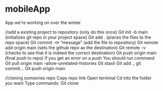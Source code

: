 # mobileApp
App we're working on over the winter

//add a existing project to repository (only do this once)
Git init -b main (initializes git repo in your project space)
Git add . (places the files to the repo space)
Git commit -m “message” (add the file to repository)
Git remote add origin main <paste github repo link here> (sets the github repo as the destination)
Git remote -v (checks to see that it is indeed the correct destination) 
Git push origin main (final push to repo)
If you get an error on a push
You should run command 
Git pull origin main –allow-unrelated-histories
Git stash
Git add ., git commit…
Git push origin main

//cloning someones repo
Copy repo link
Open terminal
Cd into the folder you want
Type commands:
Git clone <paste repo link>
